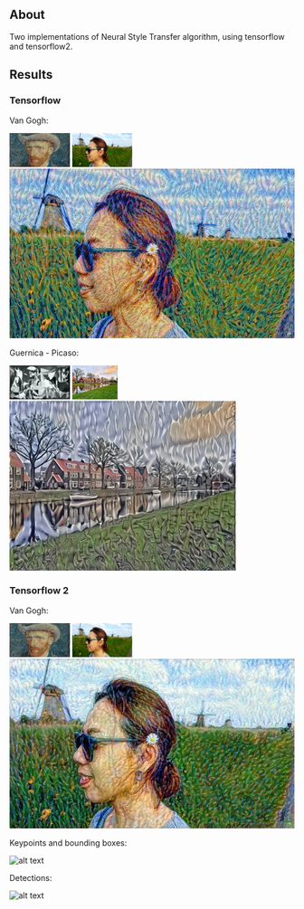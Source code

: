 ## About

Two implementations of Neural Style Transfer algorithm, using tensorflow and tensorflow2.

## Results

### Tensorflow

Van Gogh:

<img src="./tensorflow1/images/pattern_5.png" alt="alt text" width="auto" height="60">
<img src="./tensorflow1/images/content_1.jpg" alt="alt text" width="auto" height="60">
<br>
<img src="./tensorflow1/results/generated_image_1.jpg" alt="alt text" width="auto" height="300">

Guernica - Picaso:

<img src="./tensorflow1/images/pattern_1.jpg" alt="alt text" width="auto" height="60">
<img src="./tensorflow1/images/content_4.jpg" alt="alt text" width="auto" height="60">
<br>
<img src="./tensorflow1/results/generated_image_2.png" alt="alt text" width="auto" height="300">

### Tensorflow 2

Van Gogh:

<img src="./tensorflow2/images/pattern_5.png" alt="alt text" width="auto" height="60">
<img src="./tensorflow2/images/content_1.jpg" alt="alt text" width="auto" height="60">
<br>
<img src="./tensorflow2/results/generated_image_1.jpg" alt="alt text" width="auto" height="300">


Keypoints and bounding boxes:

<img src="./results/color_map_producto15_estante3.jpg" alt="alt text" width="auto" height="420">

Detections:

<img src="./results/detection_map_producto15_estante3.jpg" alt="alt text" width="auto" height="420">